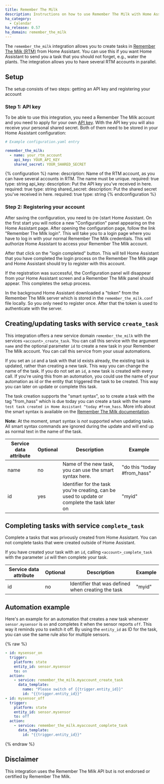 ```yaml
---
title: Remember The Milk
description: Instructions on how to use Remember The Milk with Home Assistant.
ha_category:
  - Calendar
ha_release: 0.57
ha_domain: remember_the_milk
---
```


The `remember_the_milk` integration allows you to create tasks in [Remember The Milk (RTM)](https://www.rememberthemilk.com) from Home Assistant. You can use this if you want Home Assistant to send you a task that you should not forget, e.g., water the plants. The integration allows you to have several RTM accounts in parallel.

## Setup

The setup consists of two steps: getting an API key and registering your account

### Step 1: API key

To be able to use this integration, you need a Remember The Milk account and you need to apply for your own [API key](https://www.rememberthemilk.com/services/api/keys.rtm). With the API key you will also receive your personal shared secret. Both of them need to be stored in your Home Assistant configuration:

```yaml
# Example configuration.yaml entry

remember_the_milk:
  - name: your_rtm_account
    api_key: YOUR_API_KEY
    shared_secret: YOUR_SHARED_SECRET

```

{% configuration %}
  name:
    description: Name of the RTM account, as you can have several accounts in RTM. The name must be unique.
    required: true
    type: string
  api_key:
    description: Put the API key you've received in here.
    required: true
    type: string
  shared_secret:
    description: Put the shared secret you've received in here.
    required: true
    type: string
{% endconfiguration %}

### Step 2: Registering your account

After saving the configuration, you need to (re-)start Home Assistant. On the first start you will notice a new "Configuration" panel appearing on the Home Assistant page. After opening the configuration page, follow the link "Remember The Milk login". This will take you to a login page where you have to log in with your normal Remember The Milk credentials. This will authorize Home Assistant to access your Remember The Milk account.

After that click on the "login completed" button. This will tell Home Assistant that you have completed the login process on the Remember The Milk page and Home Assistant should try to register with this account.

If the registration was successful, the Configuration panel will disappear from your Home Assistant screen and a Remember The Milk panel should appear. This completes the setup process.

In the background Home Assistant downloaded a "token" from the Remember The Milk server which is stored in the `remember_the_milk.conf` file locally. So you only need to register once. After that the token is used to authenticate with the server.

## Creating/updating tasks with service `create_task`

This integration offers a new service domain `remember_the_milk` with the services `<account>_create_task`. You can call this service with the argument `name` and the optional parameter `id` to create a new task in your Remember The Milk account. You can call this service from your usual automations.

If you set an `id` and a task with that id exists already, the existing task is updated, rather than creating a new task. This way you can change the name of the task. If you do not set an `id`, a new task is created with every call. If you're using this from an automation, you could use the name of your automation as id or the entity that triggered the task to be created. This way you can later on update or complete this task.

The task creation supports the "smart syntax", so to create a task with the tag "from_hass" which is due today you can create a task with the name `test task created in Home Assistant ^today #from_hass`. More info about the smart syntax is available on the [Remember The Milk documentation](https://www.rememberthemilk.com/help/answer/basics-smartadd-howdoiuse).

**Note:**
At the moment, smart syntax is *not* supported when updating tasks. All smart syntax commands are ignored during the update and will end up as normal text in the name of the task.

|Service data attribute | Optional | Description | Example |
|-----------------------|----------|-------------|---------|
| name | no  | Name of the new task, you can use the smart syntax here. | "do this ^today #from_hass" |
| id   | yes | Identifier for the task you're creating, can be used to update or complete the task later on | "myid" |

## Completing tasks with service `complete_task`

Complete a tasks that was privously created from Home Assistant. You can not complete tasks that were created outside of Home Assistant.

If you have created your task with an `id`, calling `<account>_complete_task` with the parameter `id` will then complete your task.

|Service data attribute | Optional | Description | Example |
|-----------------------|----------|-------------|---------|
| id | no | Identifier that was defined when creating the task | "myid" |

## Automation example

Here's an example for an automation that creates a new task whenever `sensor.mysensor` is `on` and completes it when the sensor reports `off`. This way it reminds you to switch it off. By using the `entity_id` as ID for the task, you can use the same rule also for multiple sensors.

{% raw %}

```yaml
- id: mysensor_on
  trigger:
    platform: state
    entity_id: sensor.mysensor
    to: on
  action:
    - service: remember_the_milk.myaccount_create_task
      data_template:
        name: "Please switch of {{trigger.entity_id}}"
        id: "{{trigger.entity_id}}"
- id: mysensor_off
  trigger:
    platform: state
    entity_id: sensor.mysensor
    to: off
  action:
    - service: remember_the_milk.myaccount_complete_task
      data_template:
        id: "{{trigger.entity_id}}"

```
{% endraw %}

## Disclaimer

This integration uses the Remember The Milk API but is not endorsed or certified by Remember The Milk.
